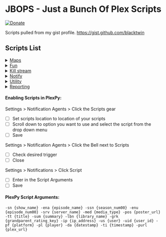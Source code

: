 
# JBOPS - Just a Bunch Of Plex Scripts

[![Donate](https://img.shields.io/badge/Donate-PayPal-green.svg)](https://www.paypal.com/cgi-bin/webscr?cmd=_s-xclick&hosted_button_id=4J6RPWZ9J9YML) 

Scripts pulled from my gist profile. https://gist.github.com/blacktwin

## Scripts List

<details>
<summary><a href="../tree/master/Maps">Maps</a></summary>

<table>
  <tr>
    <th></th>
    <th>File</th>
    <th>Description</th>
  </tr>
  <tr>
    <td><a href="http://i.imgur.com/IXd0IVM.png"><img src="https://img.shields.io/badge/Imgur-image-blue.svg" alt=""</a></td>
    <td><a href="../master/maps/ips_to_maps.py"ips_to_maps>Maps</a></td>
    <td>Use PlexPy draw a map connecting Server to Clients based on IP addresses.)</td>
  </tr>
</table>
</details>

<details>
<summary><a href="../tree/master/fun">Fun</a></summary>

<table>
  <tr>
    <th></th>
    <th>File</th>
    <th>Description</th>
  </tr>
  <tr>
    <td><a href="https://gist.github.com/blacktwin/397f07724abebd1223ba6ea644ea1669"><img src="https://img.shields.io/badge/gist-original-green.svg"></a></td>
    <td><a href="../master/fun/aired_today_playlist.py">aired_today_playlist</a></td>
    <td>Create a Plex Playlist with what was aired on this today's month-day, sort by oldest first. If Playlist from yesterday exists delete and create today's. If today's Playlist exists exit.</td>
  </tr>
    <tr>
    <td><a href="https://gist.github.com/blacktwin/4ccb79c7d01a95176b8e88bf4890cd2b"><img src="https://img.shields.io/badge/gist-original-green.svg"></a></td>
    <td><a href="../master/fun/plexapi_haiku.py">plexapi_haiku</a></td>
    <td>Create a hiaku from titles found in Plex.</td>
  </tr>
</table>
</details>


<details>
<summary><a href="../tree/master/killstream">Kill stream</a></summary>

<table>
  <tr>
    <th></th>
    <th>File</th>
    <th>Description</th>
  </tr>
  <tr>
    <td><a href="https://gist.github.com/blacktwin/e1d199d98b258d6f2658dd9991c88ca0"><img src="https://img.shields.io/badge/gist-original-green.svg"></a></td>
    <td><a href="../master/killstream/create_wait_kill_all.py">create_wait_kill_all</a></td>
    <td>Receive session_key from PlexPy when paused. Use session_id to create sub-script to wait for X time then check if still paused. If paused kill.</td>
  </tr>
    <tr>
    <td><a href="https://gist.github.com/blacktwin/2148bb0b2f8d67b8a08c50ace62ad39f"><img src="https://img.shields.io/badge/gist-original-green.svg"></a></td>
    <td>[create_wait_kill_trans]<a href="../master/killstream/create_wait_kill_trans.py"></a></td>
    <td>Receive session_key from PlexPy when paused. Use session_id to create sub-script to wait for X time then check if transcoding still paused. If so, kill.</td>
  </tr>
  <tr>
    <td><a href="https://gist.github.com/blacktwin/88fce565c8ecf56839641f22f4c5c422"><img src="https://img.shields.io/badge/gist-original-green.svg"></a></td>
    <td><a href="../master/killstream/kill_all_more_than.py">kill_all_more_than</a></td>
    <td>If user has 2 or more concurrent streams kill all streams</td>
  </tr>
  <tr>
    <td><a href="https://gist.github.com/blacktwin/d47d3ada86d02a494f9dc33e50dd15b5"><img src="https://img.shields.io/badge/gist-original-green.svg"></a></td>
    <td><a href="../master/killstream/kill_else_if_buffering.py">kill_else_if_buffering</a></td>
    <td>Kill concurrent transcode streams of other users if Admin user is experiencing buffering warnings from PlexPy.</td>
  </tr>
  <tr>
    <td><a href="https://gist.github.com/blacktwin/6d08b94ca3e80d3ed0bb3c7172fae21d"><img src="https://img.shields.io/badge/gist-original-green.svg"></a></td>
    <td><a href="../master/killstream/kill_more_than.py">kill_more_than</a></td>
    <td>If user has 2 or more concurrent streams and the IP of the 2nd stream differs from 1st kill 2nd. If 2nd stream IP is the same as 1st stream don't kill.</td>
  </tr>
  <tr>
    <td><a href="https://gist.github.com/blacktwin/eee23eeb95f1285fbb495c5a8592b242"><img src="https://img.shields.io/badge/gist-original-green.svg"></a></td>
    <td><a href="../master/killstream/kill_outsider_stream.py">kill_outsider_stream</a></td>
    <td>Kill stream if user is outside of local network.</td>
  </tr>
  <tr>
    <td><a href="https://gist.github.com/blacktwin/8b174165cfc5e5e80c6698a1494fc9ee"><img src="https://img.shields.io/badge/gist-original-green.svg"></a></td>
    <td><a href="../master/killstream/kill_plex_stream.py">kill_plex_stream</a></td>
    <td>Kill any Plex stream for whatever reason you want.</td>
  </tr>
  <tr>
    <td><a href="https://gist.github.com/blacktwin/77f6f1be32621ed71655ca27406ef772"><img src="https://img.shields.io/badge/gist-original-green.svg"></a></td>
    <td><a href="../master/killstream/kill_session_bitrate.py">kill_session_bitrate</a></td>
    <td>Kill stream if bitrate is greater than 4 Mbps</td>
  </tr>
  <tr>
    <td><a href="https://gist.github.com/blacktwin/0e6207346acfaaca602eb7dce80226a0"><img src="https://img.shields.io/badge/gist-original-green.svg"></a></td>
    <td><a href="../master/killstream/kill_trans_exp_audio.py">kill_trans_exp_audio</a></td>
    <td>Kill Plex video transcoding streams only. All audio streams are left alone. Kill message based on platform.</td>
  </tr>
  <tr>
    <td><a href="https://gist.github.com/blacktwin/14d400a0f442da465389164fa046647a"><img src="https://img.shields.io/badge/gist-original-green.svg"></a></td>
    <td><a href="../master/killstream/new_kill_trans_pause.py">new_kill_trans_pause</a></td>
    <td>Kill Plex paused video transcoding streams using PlexPy.</td>
  </tr>
</table>
</details>


<details>
<summary><a href="../tree/master/notify">Notify</a></summary>

<table>
  <tr>
    <th></th>
    <th>File</th>
    <th>Description</th>
  </tr>
  <tr>
    <td><a href="https://gist.github.com/blacktwin/e6d589a9af9bdf168717951083861e93"><img src="https://img.shields.io/badge/gist-original-green.svg"></a></td>
    <td><a href="../master/notify/find_unwatched_notify.py">find_unwatched_notify</a></td>
    <td>Find what was added TFRAME ago and not watched and notify admin using PlexPy.</td>
  </tr>
  <tr>
    <td><a href="https://gist.github.com/blacktwin/1094dcf38249f36c8d374e0cba7a86cd"><img src="https://img.shields.io/badge/gist-original-green.svg"></a></td>
    <td><a href="../master/notify/notify_added_custom.py">notify_added_custom</a></td>
    <td>Send an email with what was added to Plex in the past week using PlexPy. Email includes title (TV: Show Name: Episode Name; Movie: Movie Title), time added, image, and summary.</td>
  </tr>
  <tr>
    <td><a href="https://gist.github.com/blacktwin/099c07d8099c18a378bba6415d9253ba"><img src="https://img.shields.io/badge/gist-original-green.svg"></a></td>
    <td><a href="../master/notify/notify_fav_tv_all_movie.py">notify_fav_tv_all_movie</a></td>
    <td>Notify users of recently added episode to show that they have watched at least LIMIT times via email. Also notify users of new movies.</td>
  </tr>
  <tr>
    <td><a href="https://gist.github.com/blacktwin/a2d4b2f2c3b616f1d6da0752fecb2ae7"><img src="https://img.shields.io/badge/gist-original-green.svg"></a></td>
    <td><a href="../master/notify/notify_newip.py">notify_newip</a></td>
    <td>If a new IP is found send notification via the Email Notification Agent. Email contains User's Avatar image, link to location, IP address, and User's Email address.</td>
  </tr>
  <tr>
    <td><a href="https://gist.github.com/blacktwin/a327055da54d7feb3eef10e64a8b661a"><img src="https://img.shields.io/badge/gist-original-green.svg"></a></td>
    <td><a href="../master/notify/notify_on_added.py">notify_on_added</a></td>
    <td>Send an Email notification when a specific show is added to Plex. Add shows to list that you want notifications for.</td>
  </tr>
  <tr>
    <td><a href="https://gist.github.com/blacktwin/18960ff01c03b67a05594daa6f53660c"><img src="https://img.shields.io/badge/gist-original-green.svg"></a></td>
    <td><a href="../master/notify/notify_user_favorites.py">notify_user_favorites</a></td>
    <td>Notify users of recently added episode to show that they have watched at least LIMIT times via email.</td>
  </tr>
  <tr>
    <td><a href="https://gist.github.com/blacktwin/066c66328a795ebd6079a575e14f0b8b"><img src="https://img.shields.io/badge/gist-original-green.svg"></a></td>
    <td><a href="../master/notify/notify_user_newip.py">notify_user_newip</a></td>
    <td>Notify user that their account has been accessed by a new IP. IP is cleared to make sure notification is sent again.</td>
  </tr>
  <tr>
    <td><a href="https://gist.github.com/blacktwin/261c416dbed08291e6d12f6987d9bafa"><img src="https://img.shields.io/badge/gist-original-green.svg"></a></td>
    <td><a href="../master/notify/twitter_notify.py">twitter_notify</a></td>
    <td>Post to Twitter when TV/Movie is added to Plex. Include custom message and embed poster image. Option to tweet to TWITTER_USER if title is inside TITLE_FIND.</td>
  </tr>
</table>
</details>


<details>
<summary><a href="../tree/master/utility">Utility</a></summary>

<table>
  <tr>
    <th></th>
    <th>File</th>
    <th>Description</th>
  </tr>
  <tr>
    <td><a href="https://gist.github.com/blacktwin/f4149c296f2d1ffd1cbd863c37bb3a3c"><img src="https://img.shields.io/badge/gist-original-green.svg"></a></td>
    <td><a href="../master/utility/bypass_auth_name.py">bypass_auth_name</a></td>
    <td>Use PlexPy to pull last IP address from user and add to List of IP addresses and networks that are allowed without auth in Plex.    <td>
  </tr>
  <tr>
    <td><a href="https://gist.github.com/blacktwin/0332f2dc9534bdf412ff3f664e9513c0"><img src="https://img.shields.io/badge/gist-original-green.svg"></a></td>
    <td><a href="../master/utility/delete_watched_TV.py">delete_watched_TV</a></td>
    <td>From a list of TV shows, check if users in a list has watched shows episodes. If all users in list have watched an episode of listed show, then delete episode.    <td>
  </tr>
  <tr>
    <td><a href="https://gist.github.com/blacktwin/76b0abf88181618af4598092dd6b0dbb"><img src="https://img.shields.io/badge/gist-original-green.svg"></a></td>
    <td><a href="../master/utility/find_plex_meta.py">find_plex_meta</a></td>
    <td>Find location of Plex metadata.    <td>
  </tr>
  <tr>
    <td><a href="https://gist.github.com/blacktwin/603d5da5b70b366e98d0d82d1aa1a470"><img src="https://img.shields.io/badge/gist-original-green.svg"></a></td>
    <td><a href="../master/utility/find_unwatched.py">find_unwatched</a></td>
    <td>Find what was added TFRAME ago and not watched using PlexPy.    <td>
  </tr>
  <tr>
    <td><a href="https://gist.github.com/blacktwin/f435aa0ccd498b0840d2407d599bf31d"><img src="https://img.shields.io/badge/gist-original-green.svg"></a></td>
    <td><a href="../master/utility/grab_gdrive_media.py">grab_gdrive_media</a></td>
    <td>Grab media (videos, pictures) from Google Drive. All videos and pictures were automatically synced from Google Photos to Google Drive. Puts media into MEDIA_TYPE/YEAR/MONTH-DAY/FILE.ext directory structure.    <td>
  </tr>
  <tr>
    <td><a href="https://gist.github.com/blacktwin/85a63ffd70c6ccb7c1faa70a8f33fc2e"><img src="https://img.shields.io/badge/gist-original-green.svg"></a></td>
    <td><a href="../master/utility/plex_api_poster_pull.py">plex_api_poster_pull</a></td>
    <td>Pull Movie and TV Show poster images from Plex.    <td>
  </tr>
  <tr>
    <td><a href="https://gist.github.com/blacktwin/17b58156f69cc52026b71fe4d5afea05"><img src="https://img.shields.io/badge/gist-original-green.svg"></a></td>
    <td><a href="../master/utility/plex_imgur_dl.py">plex_imgur_dl</a></td>
    <td>Pull poster images from Imgur and places them inside Shows root folder.    <td>
  </tr>
  <tr>
    <td><a href="https://gist.github.com/blacktwin/f10e0a1e85af00e878963b4570a99054"><img src="https://img.shields.io/badge/gist-original-green.svg"></a></td>
    <td><a href="../master/utility/plex_theme_songs.py">plex_theme_songs</a></td>
    <td>Download theme songs from Plex TV Shows.    <td>
  </tr>
  <tr>
    <td><a href="https://gist.github.com/blacktwin/45c420cbba4e18aadc8cc5090a67b9d1"><img src="https://img.shields.io/badge/gist-original-green.svg"></a></td>
    <td><a href="../master/utility/plexapi_delete_playlists.py">plexapi_delete_playlists</a></td>
    <td>Delete all playlists from Plex using PlexAPI.    <td>
  </tr>
  <tr>
    <td><a href="https://gist.github.com/blacktwin/df58032de3e6f4d29f7ea562aeaebbab"><img src="https://img.shields.io/badge/gist-original-green.svg"></a></td>
    <td><a href="../master/utility/plexapi_search_file.py">plexapi_search_file</a></td>
    <td>Find full path for Plex items.    <td>
  </tr>
  <tr>
    <td><a href="https://gist.github.com/blacktwin/3752a76fa0b3fc6d19e842af7b812184"><img src="https://img.shields.io/badge/gist-original-green.svg"></a></td>
    <td><a href="../master/utility/refresh_next_episode.py">refresh_next_episode</a></td>
    <td>Refresh the next episode of show once current episode is watched.    <td>
  </tr>
  <tr>
    <td><a href="https://gist.github.com/blacktwin/370ca42ee20a33fb00c8253fa9bd0de7"><img src="https://img.shields.io/badge/gist-original-green.svg"></a></td>
    <td><a href="../master/utility/remove_watched_movies.py">remove_watched_movies</a></td>
    <td>Find Movies that have been watched by a list of users. If all users have watched movie then delete.    <td>
  </tr>
  <tr>
    <td><a href="https://gist.github.com/blacktwin/2f619e62d99edcec27f680998379664c"><img src="https://img.shields.io/badge/gist-original-green.svg"></a></td>
    <td><a href="../master/utility/stream_limiter_ban_email.py">stream_limiter_ban_email</a></td>
    <td>This is indented to restrict a user to the LIMIT amount of concurrent streams. User will be warned, punished, and banned completely if violations continue.</td>
  </tr>
</table>
</details>

<details>
<summary><a href="../tree/master/reporting">Reporting</a></summary>

<table>
  <tr>
    <th></th>
    <th>File</th>
    <th>Description</th>
  </tr>
  <tr>
    <td><a href="https://gist.github.com/blacktwin/21823b3394f5b077d42495b21570b593"><img src="https://img.shields.io/badge/gist-original-green.svg"></a></td>
    <td><a href="../master/reporting/added_to_plex.py">added_to_plex</a></td>
    <td>Find when media was added between STARTFRAME and ENDFRAME to Plex through PlexPy.    <td>
  </tr>
  <tr>
    <td><a href="https://gist.github.com/blacktwin/f070dff29ddbeb87973be9c0a94a1df7"><img src="https://img.shields.io/badge/gist-original-green.svg"></a></td>
    <td><a href="../master/reporting/check_play.py">check_play</a></td>
    <td>Check if user has play a file more than 3 times but has not finished watching. Hoping to catch play failures.    <td>
  </tr>
  <tr>
    <td><a href="https://gist.github.com/blacktwin/1a8933252ad1a9bc2c97395a020c144a"><img src="https://img.shields.io/badge/gist-original-green.svg"></a></td>
    <td><a href="../master/reporting/check_plex_log.py">check_plex_log</a></td>
    <td>Checking plex logs for debug code WARN and 'Failed to obtain a streaming resource for transcode of key /library/metadata/"titleID"'.    <td>
  </tr>
  <tr>
    <td><a href="https://gist.github.com/blacktwin/561c3a404754eb7b9e543867619d3251"><img src="https://img.shields.io/badge/gist-original-green.svg"></a></td>
    <td><a href="../master/reporting/drive_check.py">drive_check</a></td>
    <td>Check if drive exists. If not then notify via PlexPy notifier agent.    <td>
  </tr>
  <tr>
    <td><a href="https://gist.github.com/blacktwin/bd905d39ab71c5d7c628e27fddd1086e"><img src="https://img.shields.io/badge/gist-original-green.svg"></a></td>
    <td><a href="../master/reporting/userplays_weekly_reporting.py">userplays_weekly_reporting</a></td>
    <td>Use PlexPy to count how many plays per user occurred this week and send email via PlexPy.</td>
  </tr>

</table>
</details>

#### Enabling Scripts in PlexPy:

Settings > Notification Agents > Click the Scripts gear

- [ ] Set scripts location to location of your scripts
- [ ] Scroll down to option you want to use and select the script from the drop down menu
- [ ] Save
      
Settings > Notification Agents > Click the Bell next to Scripts

- [ ] Check desired trigger
- [ ] Close
      
Settings > Notifications > Click Script
  
- [ ] Enter in the Script Arguments
- [ ] Save

#### PlexPy Script Arguments:
`-sn {show_name} -ena {episode_name} -ssn {season_num00} -enu {episode_num00} -srv {server_name} -med {media_type} -pos {poster_url} -tt {title} -sum {summary} -lbn {library_name} -grk {grandparent_rating_key} -ip {ip_address} -us {user} -uid {user_id} -pf {platform} -pl {player} -da {datestamp} -ti {timestamp} -purl {plex_url}`
